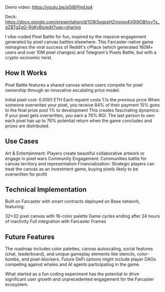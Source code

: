 Demo video: https://youtu.be/qGl8iPjmUq4

Deck: https://docs.google.com/presentation/d/1O8j3xgpsHZmoiox4V0t9OBhxyTx_gZBTg2gG-RgKyBs/edit?usp=sharing

I vibe-coded Pixel Battle for fun, inspired by the massive engagement generated by pixel canvas battles elsewhere. This Farcaster-native game reimagines the viral success of Reddit's r/Place (which generated 160M+ users and over 10M pixel changes) and Telegram's Pixels Battle, but with a crypto-economic twist.

## How It Works

Pixel Battle features a shared canvas where users compete for pixel ownership through an innovative escalating price model:

Initial pixel cost: 0.0001 ETH
Each repaint costs 1.1x the previous price
When someone overwrites your pixel, you receive 84% of their payment
15% goes to the final prize pool
1% to development
This creates fascinating dynamics: if your pixel gets overwritten, you earn a 76% ROI. The last person to own each pixel has up to 76% potential return when the game concludes and prizes are distributed.

## Use Cases

Art & Entertainment: Players create beautiful collaborative artwork or engage in pixel wars
Community Engagement: Communities battle for canvas territory and representation
Financialization: Strategic players can treat the canvas as an investment game, buying pixels likely to be overwritten for profit
## Technical Implementation

Built on Farcaster with smart contracts deployed on Base network, featuring:

32×32 pixel canvas with 16-color palette
Game cycles ending after 24 hours of inactivity
Full integration with Farcaster Frames
## Future Features

The roadmap includes color palettes, canvas autoscaling, social features (chat, leaderboard), and unique gameplay elements like stencils, color-bombs, and pixel-blockers. Future DeFi options might include player DAOs competing against whales and AI agents participating in the game.

What started as a fun coding experiment has the potential to drive significant user growth and unprecedented engagement for the Farcaster ecosystem.
